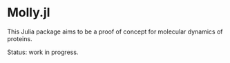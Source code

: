 # Molly.jl

This Julia package aims to be a proof of concept for molecular dynamics of proteins.

Status: work in progress.
